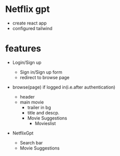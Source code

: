 # Netflix gpt

- create react app
- configured tailwind





# features

- Login/Sign up
    - Sign in/Sign up form
    - redirect to browse page

- browse(page) if logged in(i.e.after authentication)
   - header
   - main movie
       - trailer in bg
       - title and descp.
       - Movie Suggestions
            - Movieslist

- NetflixGpt
     - Search bar
     - Movie Suggestions